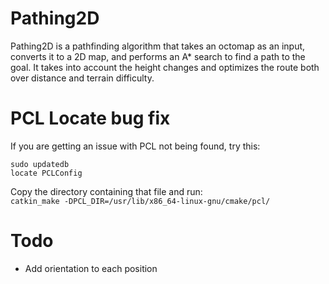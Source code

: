 # Pathing2D
Pathing2D is a pathfinding algorithm that takes an octomap as an input, converts it to a 2D map, and performs an A* search to find a path to the goal. It takes into account the height changes and optimizes the route both over distance and terrain difficulty. 

# PCL Locate bug fix  
If you are getting an issue with PCL not being found, try this:  
~~~~~~~~
sudo updatedb  
locate PCLConfig
~~~~~~~~
Copy the directory containing that file and run:   
`catkin_make -DPCL_DIR=/usr/lib/x86_64-linux-gnu/cmake/pcl/  `

# Todo 
- Add orientation to each position
